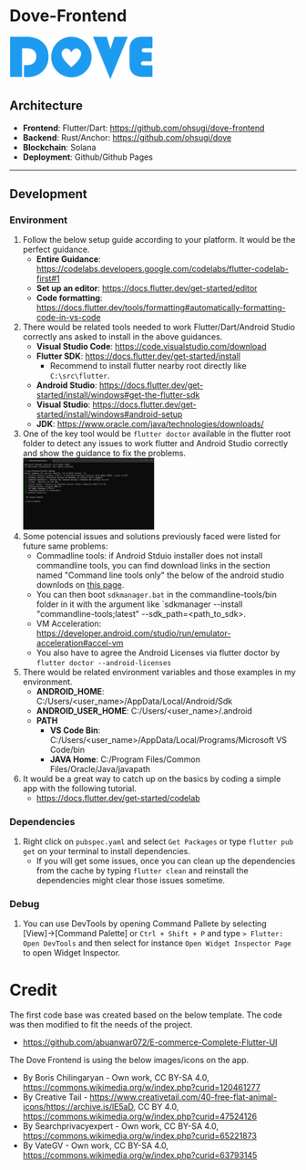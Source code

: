 # Dove-Frontend
<img src="./assets/images/logo.png" width="50%">

## Architecture
- **Frontend**: Flutter/Dart: https://github.com/ohsugi/dove-frontend
- **Backend**: Rust/Anchor: https://github.com/ohsugi/dove
- **Blockchain**: Solana
- **Deployment**: Github/Github Pages

***
## Development
### Environment
1. Follow the below setup guide according to your platform. It would be the perfect guidance.
    - **Entire Guidance**: https://codelabs.developers.google.com/codelabs/flutter-codelab-first#1
    - **Set up an editor**: https://docs.flutter.dev/get-started/editor
    - **Code formatting**: https://docs.flutter.dev/tools/formatting#automatically-formatting-code-in-vs-code
1. There would be related tools needed to work Flutter/Dart/Android Studio correctly ans asked to install in the above guidances.
    - **Visual Studio Code**: https://code.visualstudio.com/download
    - **Flutter SDK**: https://docs.flutter.dev/get-started/install
        - Recommend to install flutter nearby root directly like `C:\src\flutter`.
    - **Android Studio**: https://docs.flutter.dev/get-started/install/windows#get-the-flutter-sdk
    - **Visual Studio**: https://docs.flutter.dev/get-started/install/windows#android-setup
    - **JDK**: https://www.oracle.com/java/technologies/downloads/
1. One of the key tool would be `flutter doctor` available in the flutter root folder to detect any issues to work flutter and Android Studio correctly and show the guidance to fix the problems.<br>
    <img src="./images/flutter_doctor.png" width="48%">
1. Some potencial issues and solutions previously faced were listed for future same problems:
    - Commadline tools: if Android Stduio installer does not install commandline tools, you can find download links in the section named "Command line tools only" the below of the android studio downlods on [this page](https://developer.android.com/studio).
    - You can then boot `sdkmanager.bat` in the commandline-tools/bin folder in it with the argument like `sdkmanager --install "commandline-tools;latest" --sdk_path=<path_to_sdk>.
    - VM Acceleration: https://developer.android.com/studio/run/emulator-acceleration#accel-vm
    - You also have to agree the Android Licenses via flutter doctor by `flutter doctor --android-licenses`
1. There would be related environment variables and those examples in my environment.
    - **ANDROID_HOME**: C:/Users/\<user_name>/AppData/Local/Android/Sdk
    - **ANDROID_USER_HOME**: C:/Users/\<user_name>/.android
    - **PATH**
        - **VS Code Bin**: C:/Users/\<user_name>/AppData/Local/Programs/Microsoft VS Code/bin
        - **JAVA Home**: C:/Program Files/Common Files/Oracle/Java/javapath
1. It would be a great way to catch up on the basics by coding a simple app with the following tutorial.
    - https://docs.flutter.dev/get-started/codelab

### Dependencies
1. Right click on `pubspec.yaml` and select `Get Packages` or type `flutter pub get` on your terminal to install dependencies.
    - If you will get some issues, once you can clean up the dependencies from the cache by typing `flutter clean` and reinstall the dependencies might clear those issues sometime.

### Debug
1. You can use DevTools by opening Command Pallete by selecting [View]->[Command Palette] or `Ctrl + Shift + P` and type `> Flutter: Open DevTools` and then select for instance `Open Widget Inspector Page` to open Widget Inspector.

# Credit
The first code base was created based on the below template. The code was then modified to fit the needs of the project.
- https://github.com/abuanwar072/E-commerce-Complete-Flutter-UI

The Dove Frontend is using the below images/icons on the app.
- By Boris Chilingaryan - Own work, CC BY-SA 4.0, https://commons.wikimedia.org/w/index.php?curid=120461277
- By Creative Tail - https://www.creativetail.com/40-free-flat-animal-icons/https://archive.is/lE5aD, CC BY 4.0, https://commons.wikimedia.org/w/index.php?curid=47524126
- By Searchprivacyexpert - Own work, CC BY-SA 4.0, https://commons.wikimedia.org/w/index.php?curid=65221873
- By VateGV - Own work, CC BY-SA 4.0, https://commons.wikimedia.org/w/index.php?curid=63793145